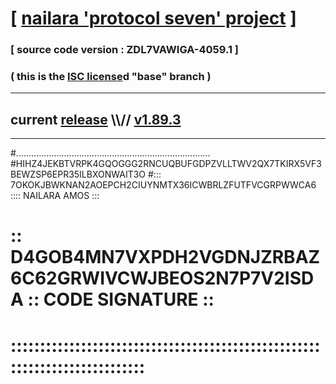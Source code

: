 
# [ [nailara 'protocol seven' project](http://nailara.network/) ]

### [ source code version : ZDL7VAWIGA-4059.1 ]

### ( this is the [ISC license](license)d "base" branch )
---
## current [release](https://github.com/nailara-technologies/protocol-7/releases) \\\\// [v1.89.3](https://github.com/nailara-technologies/protocol-7/releases/tag/v1.89.3)
---

#.............................................................................
#HIHZ4JEKBTVRPK4GQOGGG2RNCUQBUFGDPZVLLTWV2QX7TKIRX5VF3BEWZSP6EPR35ILBXONWAIT3O
#::: 7OKOKJBWKNAN2AOEPCH2CIUYNMTX36ICWBRLZFUTFVCGRPWWCA6 :::: NAILARA AMOS :::
# :: D4GOB4MN7VXPDH2VGDNJZRBAZ6C62GRWIVCWJBEOS2N7P7V2ISDA :: CODE SIGNATURE ::
# ::::::::::::::::::::::::::::::::::::::::::::::::::::::::::::::::::::::::::::

